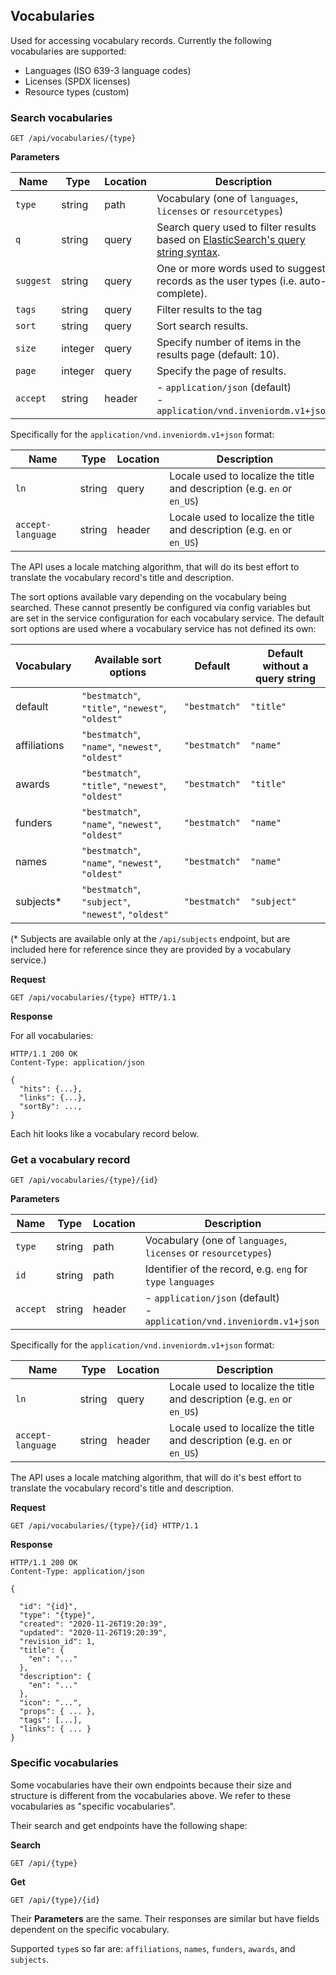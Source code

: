 ## Vocabularies

Used for accessing vocabulary records. Currently the following vocabularies
are supported:

- Languages (ISO 639-3 language codes)
- Licenses (SPDX licenses)
- Resource types (custom)

### Search vocabularies

`GET /api/vocabularies/{type}`

**Parameters**

| Name      | Type    | Location | Description                                                                                                                                                                                                |
|-----------|---------|----------|------------------------------------------------------------------------------------------------------------------------------------------------------------------------------------------------------------|
| `type`    | string  | path     | Vocabulary (one of `languages`, `licenses` or `resourcetypes`)                                                                                                                                             |
| `q`       | string  | query    | Search query used to filter results based on [ElasticSearch's query string syntax](https://www.elastic.co/guide/en/elasticsearch/reference/current/query-dsl-query-string-query.html#query-string-syntax). |
| `suggest` | string  | query    | One or more words used to suggest records as the user types (i.e. auto-complete).                                                                                                                          |
| `tags`    | string  | query    | Filter results to the tag                                                                                                                                                                                  |
| `sort`    | string  | query    | Sort search results.                                                                                                                                                                                       |
| `size`    | integer | query    | Specify number of items in the results page (default: 10).                                                                                                                                                 |
| `page`    | integer | query    | Specify the page of results.                                                                                                                                                                               |
| `accept`  | string  | header   | - `application/json` (default)<br />- `application/vnd.inveniordm.v1+json`                                                                                                                                 |

Specifically for the `application/vnd.inveniordm.v1+json` format:

| Name     | Type   | Location | Description                                                  |
| -------- | ------ | -------- | ------------------------------------------------------------ |
| `ln`     | string | query     | Locale used to localize the title and description (e.g. `en` or `en_US`) |
| `accept-language` | string | header   | Locale used to localize the title and description (e.g. `en` or `en_US`) |

The API uses a locale matching algorithm, that will do its best effort to translate the vocabulary record's title and description.

The sort options available vary depending on the vocabulary being searched. These cannot presently be configured via config variables but are set in the service configuration for each vocabulary service. The default sort options are used where a vocabulary service has not defined its own:

| Vocabulary | Available sort options | Default | Default without a query string |
| ---------- | ---------------------- | ------- | ------------------------------ |
| default | `"bestmatch"`, `"title"`, `"newest"`, `"oldest"` | `"bestmatch"` | `"title"` |
| affiliations | `"bestmatch"`, `"name"`, `"newest"`, `"oldest"` | `"bestmatch"` | `"name"` |
| awards | `"bestmatch"`, `"title"`, `"newest"`, `"oldest"` | `"bestmatch"` | `"title"` |
| funders | `"bestmatch"`, `"name"`, `"newest"`, `"oldest"` | `"bestmatch"` | `"name"` |
| names | `"bestmatch"`, `"name"`, `"newest"`, `"oldest"` | `"bestmatch"` | `"name"` |
| subjects* | `"bestmatch"`, `"subject"`, `"newest"`, `"oldest"` | `"bestmatch"` | `"subject"` |

(\* Subjects are available only at the `/api/subjects` endpoint, but are included here for reference since they are provided by a vocabulary service.)
<!--Maybe the subjects sort options should be moved to documentation for the `api/subjects` endpoint-->

**Request**

```http
GET /api/vocabularies/{type} HTTP/1.1
```

**Response**

For all vocabularies:

```http
HTTP/1.1 200 OK
Content-Type: application/json

{
  "hits": {...},
  "links": {...},
  "sortBy": ...,
}
```

Each hit looks like a vocabulary record below.


### Get a vocabulary record

`GET /api/vocabularies/{type}/{id}`

**Parameters**

| Name     | Type   | Location | Description                                                  |
| -------- | ------ | -------- | ------------------------------------------------------------ |
| `type`   | string | path     | Vocabulary (one of `languages`, `licenses` or `resourcetypes`)            |
| `id`     | string | path     | Identifier of the record, e.g. `eng` for `type` `languages`                       |
| `accept` | string | header   | - `application/json` (default)<br />- `application/vnd.inveniordm.v1+json` |

Specifically for the `application/vnd.inveniordm.v1+json` format:

| Name     | Type   | Location | Description                                                  |
| -------- | ------ | -------- | ------------------------------------------------------------ |
| `ln`     | string | query     | Locale used to localize the title and description (e.g. `en` or `en_US`) |
| `accept-language` | string | header   | Locale used to localize the title and description (e.g. `en` or `en_US`) |

The API uses a locale matching algorithm, that will do it's best effort to translate the vocabulary record's title and description.

**Request**

```http
GET /api/vocabularies/{type}/{id} HTTP/1.1
```

**Response**

```http
HTTP/1.1 200 OK
Content-Type: application/json

{

  "id": "{id}",
  "type": "{type}",
  "created": "2020-11-26T19:20:39",
  "updated": "2020-11-26T19:20:39",
  "revision_id": 1,
  "title": {
    "en": "..."
  },
  "description": {
    "en": "..."
  },
  "icon": "...",
  "props": { ... },
  "tags": [...],
  "links": { ... }
}
```

### Specific vocabularies

Some vocabularies have their own endpoints because their size and structure is different from the vocabularies above.
We refer to these vocabularies as "specific vocabularies".

Their search and get endpoints have the following shape:

**Search**

`GET /api/{type}`

**Get**

`GET /api/{type}/{id}`

Their **Parameters** are the same. Their responses are similar but have fields dependent on the specific vocabulary.

Supported `type`s so far are: `affiliations`, `names`, `funders`, `awards`, and `subjects`.
